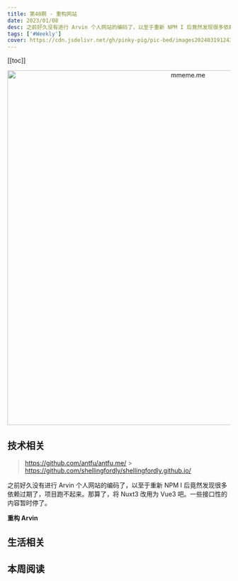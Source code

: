 ```yaml
---
title: 第40期 - 重构网站
date: 2023/01/08
desc: 之前好久没有进行 Arvin 个人网站的编码了，以至于重新 NPM I 后竟然发现很多依赖过期了，项目跑不起来。那算了，将 Nuxt3 改用为 Vue3 吧。一些接口性的内容暂时停了。
tags: ['#Weekly']
cover: https://cdn.jsdelivr.net/gh/pinky-pig/pic-bed/images20240319124324.png
---
```


[[toc]]

<p align="center">
  <img alt="mmeme.me" src="https://cdn.jsdelivr.net/gh/pinky-pig/pic-bed/images20240319124324.png" width=800 />
</p>

## 技术相关

> https://github.com/antfu/antfu.me/ > https://github.com/shellingfordly/shellingfordly.github.io/

之前好久没有进行 Arvin 个人网站的编码了，以至于重新 NPM I 后竟然发现很多依赖过期了，项目跑不起来。那算了，将 Nuxt3 改用为 Vue3 吧。一些接口性的内容暂时停了。

**重构 Arvin**

## 生活相关

## 本周阅读
